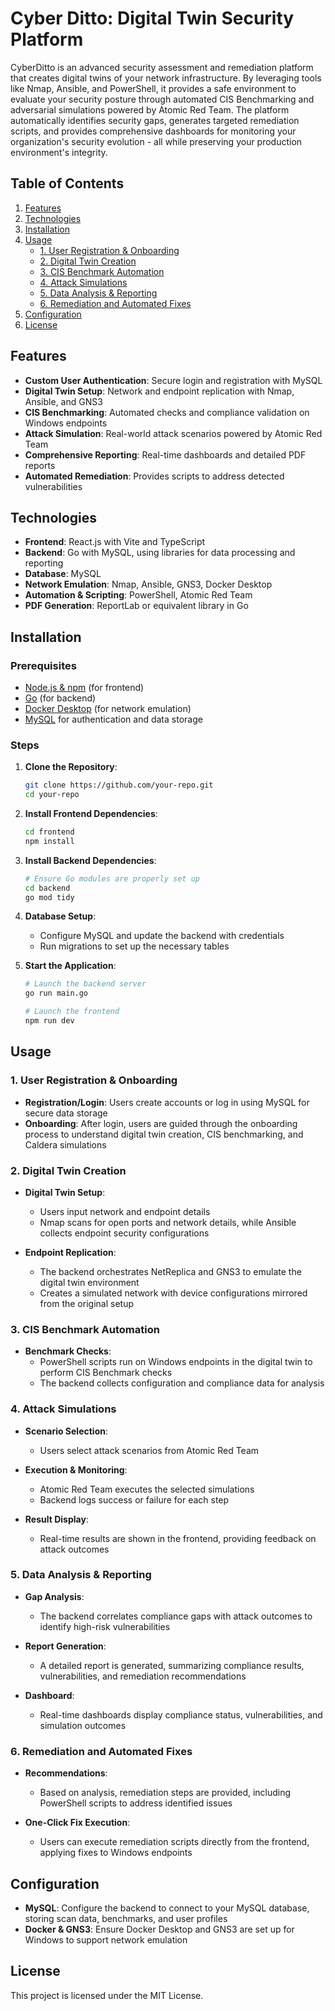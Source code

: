 # Cyber Ditto: Digital Twin Security Platform

CyberDitto is an advanced security assessment and remediation platform that creates digital twins of your network infrastructure. By leveraging tools like Nmap, Ansible, and PowerShell, it provides a safe environment to evaluate your security posture through automated CIS Benchmarking and adversarial simulations powered by Atomic Red Team. The platform automatically identifies security gaps, generates targeted remediation scripts, and provides comprehensive dashboards for monitoring your organization's security evolution - all while preserving your production environment's integrity.

## Table of Contents

1. [Features](#features)
2. [Technologies](#technologies)
3. [Installation](#installation)
4. [Usage](#usage)
   - [1. User Registration & Onboarding](#1-user-registration--onboarding)
   - [2. Digital Twin Creation](#2-digital-twin-creation)
   - [3. CIS Benchmark Automation](#3-cis-benchmark-automation)
   - [4. Attack Simulations](#4-attack-simulations)
   - [5. Data Analysis & Reporting](#5-data-analysis--reporting)
   - [6. Remediation and Automated Fixes](#6-remediation-and-automated-fixes)
5. [Configuration](#configuration)
6. [License](#license)

## Features

- **Custom User Authentication**: Secure login and registration with MySQL
- **Digital Twin Setup**: Network and endpoint replication with Nmap, Ansible, and GNS3
- **CIS Benchmarking**: Automated checks and compliance validation on Windows endpoints
- **Attack Simulation**: Real-world attack scenarios powered by Atomic Red Team
- **Comprehensive Reporting**: Real-time dashboards and detailed PDF reports
- **Automated Remediation**: Provides scripts to address detected vulnerabilities

## Technologies

- **Frontend**: React.js with Vite and TypeScript
- **Backend**: Go with MySQL, using libraries for data processing and reporting
- **Database**: MySQL
- **Network Emulation**: Nmap, Ansible, GNS3, Docker Desktop
- **Automation & Scripting**: PowerShell, Atomic Red Team
- **PDF Generation**: ReportLab or equivalent library in Go

## Installation

### Prerequisites

- [Node.js & npm](https://nodejs.org/) (for frontend)
- [Go](https://golang.org/) (for backend)
- [Docker Desktop](https://www.docker.com/products/docker-desktop/) (for network emulation)
- [MySQL](https://www.mysql.com/) for authentication and data storage

### Steps

1. **Clone the Repository**:
   ```bash
   git clone https://github.com/your-repo.git
   cd your-repo
   ```

2. **Install Frontend Dependencies**:
   ```bash
   cd frontend
   npm install
   ```

3. **Install Backend Dependencies**:
   ```bash
   # Ensure Go modules are properly set up
   cd backend
   go mod tidy
   ```

4. **Database Setup**:
   - Configure MySQL and update the backend with credentials
   - Run migrations to set up the necessary tables

5. **Start the Application**:
   ```bash
   # Launch the backend server
   go run main.go

   # Launch the frontend
   npm run dev
   ```

## Usage

### 1. User Registration & Onboarding

- **Registration/Login**: Users create accounts or log in using MySQL for secure data storage
- **Onboarding**: After login, users are guided through the onboarding process to understand digital twin creation, CIS benchmarking, and Caldera simulations

### 2. Digital Twin Creation

- **Digital Twin Setup**:
  - Users input network and endpoint details
  - Nmap scans for open ports and network details, while Ansible collects endpoint security configurations

- **Endpoint Replication**:
  - The backend orchestrates NetReplica and GNS3 to emulate the digital twin environment
  - Creates a simulated network with device configurations mirrored from the original setup

### 3. CIS Benchmark Automation

- **Benchmark Checks**:
  - PowerShell scripts run on Windows endpoints in the digital twin to perform CIS Benchmark checks
  - The backend collects configuration and compliance data for analysis

### 4. Attack Simulations

- **Scenario Selection**:
  - Users select attack scenarios from Atomic Red Team

- **Execution & Monitoring**:
  - Atomic Red Team executes the selected simulations
  - Backend logs success or failure for each step

- **Result Display**:
  - Real-time results are shown in the frontend, providing feedback on attack outcomes

### 5. Data Analysis & Reporting

- **Gap Analysis**:
  - The backend correlates compliance gaps with attack outcomes to identify high-risk vulnerabilities

- **Report Generation**:
  - A detailed report is generated, summarizing compliance results, vulnerabilities, and remediation recommendations

- **Dashboard**:
  - Real-time dashboards display compliance status, vulnerabilities, and simulation outcomes

### 6. Remediation and Automated Fixes

- **Recommendations**:
  - Based on analysis, remediation steps are provided, including PowerShell scripts to address identified issues

- **One-Click Fix Execution**:
  - Users can execute remediation scripts directly from the frontend, applying fixes to Windows endpoints

## Configuration

- **MySQL**: Configure the backend to connect to your MySQL database, storing scan data, benchmarks, and user profiles
- **Docker & GNS3**: Ensure Docker Desktop and GNS3 are set up for Windows to support network emulation

## License

This project is licensed under the MIT License.
